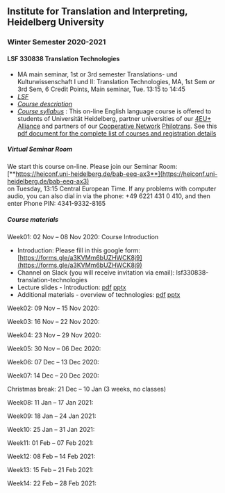 ## Institute for Translation and Interpreting, Heidelberg University
### Winter Semester 2020-2021
#### LSF 330838 Translation Technologies
- MA main seminar, 1st or 3rd semester Translations- und Kulturwissenschaft I und II: Translation Technologies, MA, 1st Sem *or* 3rd Sem, 6 Credit Points, Main seminar, Tue.	13:15 to 14:45
- [*LSF*](https://lsf.uni-heidelberg.de/qisserver/rds?state=verpublish&status=init&vmfile=no&publishid=330838&moduleCall=webInfo&publishConfFile=webInfo&publishSubDir=veranstaltung)  
- [*Course description*](../teach2020-21-WS.md#LSF330838)
- [*Course syllabus*](../teach2020-21-WS.md#LSF330838syllabus)
  : This on-line English language course is offered to students of Universität Heidelberg, partner universities of our [4EU+ Alliance](https://4euplus.eu/4EU-1.html) and partners of our [Cooperative Network](https://4euplus.eu/4EU-158.html) [Philotrans](https://www.uni-heidelberg.de/fakultaeten/neuphil/iask/sued/internationales/co_network_philotrans.html). See this [pdf document for the complete list of courses and registration details](https://www.uni-heidelberg.de/md/sued/internationales/ueberblick_philotrans_kurse_ws-2020-21.pdf)


##### Virtual Seminar Room

We start this course on-line. Please join our Seminar Room:  
[**https://heiconf.uni-heidelberg.de/bab-eeq-ax3**](https://heiconf.uni-heidelberg.de/bab-eeq-ax3)  
on Tuesday, 13:15 Central European Time. If any problems with computer audio, you can also dial in via the phone: +49 6221 431 0 410, and then enter Phone PIN: 4341-9332-8165

##### Course materials

Week01: 02 Nov – 08 Nov 2020: Course Introduction  
- Introduction: Please fill in this google form: [https://forms.gle/a3KVMm6bUZHWCK8j9](https://forms.gle/a3KVMm6bUZHWCK8j9)
- Channel on Slack (you will receive invitation via email): lsf330838-translation-technologies
- Lecture slides - Introduction: [pdf](https://heibox.uni-heidelberg.de/f/3d2c8107d9a7479b9624/) [pptx](https://heibox.uni-heidelberg.de/f/eb9e349bf66e4505a26d/)
- Additional materials - overview of technologies: [pdf](https://heibox.uni-heidelberg.de/f/81b35cc6a3684b1cbcd8/) [pptx](https://heibox.uni-heidelberg.de/f/d4b0150aeb2d402cba0f/)


Week02: 09 Nov – 15 Nov 2020:

Week03: 16 Nov – 22 Nov 2020:

Week04: 23 Nov – 29 Nov 2020:

Week05: 30 Nov – 06 Dec 2020:

Week06: 07 Dec – 13 Dec 2020:

Week07: 14 Dec – 20 Dec 2020:

Christmas break: 21 Dec – 10 Jan (3 weeks, no classes)  

Week08: 11 Jan – 17 Jan 2021:

Week09: 18 Jan – 24 Jan 2021:

Week10: 25 Jan – 31 Jan 2021:

Week11: 01 Feb – 07 Feb 2021:   

Week12: 08 Feb – 14 Feb 2021:

Week13: 15 Feb – 21 Feb 2021:

Week14: 22 Feb – 28 Feb 2021:
